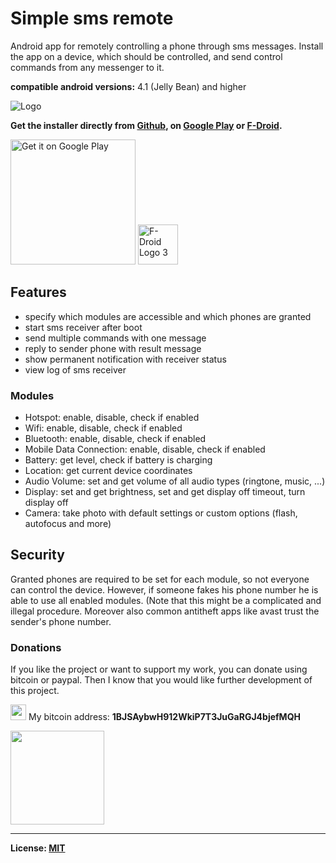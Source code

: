 # Simple sms remote

Android app for remotely controlling a phone through sms messages.
Install the app on a device, which should be controlled, and send control commands from any messenger to it.

**compatible android versions:** 4.1 (Jelly Bean) and higher

![Logo](https://raw.githubusercontent.com/tranquvis/SimpleSmsRemote/master/.github/logo.png)

**Get the installer directly from [Github](https://raw.githubusercontent.com/tranquvis/SimpleSmsRemote/master/app/app-release-beta-1.0.1.apk), on [Google Play](https://play.google.com/store/apps/details?id=tranquvis.simplesmsremote&hl=de) or [F-Droid](https://f-droid.org/repository/browse/?fdid=tranquvis.simplesmsremote).**

<a href='https://play.google.com/store/apps/details?id=tranquvis.simplesmsremote&hl=de&utm_source=global_co&utm_medium=prtnr&utm_content=Mar2515&utm_campaign=PartBadge&pcampaignid=MKT-Other-global-all-co-prtnr-py-PartBadge-Mar2515-1'><img alt='Get it on Google Play' width="200px" src='https://play.google.com/intl/en_us/badges/images/generic/en_badge_web_generic.png'/></a>
<a title="By Robert Martinez [CC BY-SA 3.0 (http://creativecommons.org/licenses/by-sa/3.0)], via Wikimedia Commons" href="https://f-droid.org/repository/browse/?fdid=tranquvis.simplesmsremote"><img width="64" alt="F-Droid Logo 3" src="https://upload.wikimedia.org/wikipedia/commons/thumb/5/55/F-Droid_Logo_3.svg/64px-F-Droid_Logo_3.svg.png"/></a>

## Features
* specify which modules are accessible and which phones are granted
* start sms receiver after boot
* send multiple commands with one message
* reply to sender phone with result message
* show permanent notification with receiver status
* view log of sms receiver

### Modules
* Hotspot: enable, disable, check if enabled
* Wifi: enable, disable, check if enabled
* Bluetooth: enable, disable, check if enabled
* Mobile Data Connection: enable, disable, check if enabled
* Battery: get level, check if battery is charging
* Location: get current device coordinates
* Audio Volume: set and get volume of all audio types (ringtone, music, ...)
* Display: set and get brightness, set and get display off timeout, turn display off
* Camera: take photo with default settings or custom options (flash, autofocus and more)

## Security
Granted phones are required to be set for each module, so not everyone can control the device.
However, if someone fakes his phone number he is able to use all enabled modules. (Note that this might be a complicated and illegal procedure. Moreover also common antitheft apps like avast trust the sender's phone number.

### Donations
If you like the project or want to support my work, you can donate using bitcoin or paypal. Then I know that you would like further development of this project.

<img src="https://upload.wikimedia.org/wikipedia/commons/4/46/Bitcoin.svg" width="25"/> My bitcoin address: **1BJSAybwH912WkiP7T3JuGaRGJ4bjefMQH** 

<a href="https://www.paypal.com/cgi-bin/webscr?cmd=_s-xclick&hosted_button_id=KNJL5UTYFBGYC">
  <img alt="" border="0" src="https://www.paypalobjects.com/en_US/i/btn/btn_donateCC_LG.gif" width="150">
</a>

***
**License: [MIT](LICENSE)**

